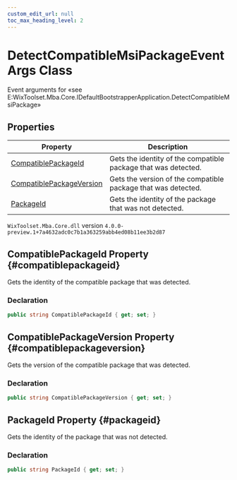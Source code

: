 ```yaml
---
custom_edit_url: null
toc_max_heading_level: 2
---
```

# DetectCompatibleMsiPackageEventArgs Class
Event arguments for «see E:WixToolset.Mba.Core.IDefaultBootstrapperApplication.DetectCompatibleMsiPackage» 
## Properties
| Property | Description |
| ------ | ----------- |
| [CompatiblePackageId](#compatiblepackageid) | Gets the identity of the compatible package that was detected. |
| [CompatiblePackageVersion](#compatiblepackageversion) | Gets the version of the compatible package that was detected. |
| [PackageId](#packageid) | Gets the identity of the package that was not detected. |
`WixToolset.Mba.Core.dll` version `4.0.0-preview.1+7a4632adc0c7b1a363259abb4ed08b11ee3b2d87`
## CompatiblePackageId Property {#compatiblepackageid}
Gets the identity of the compatible package that was detected.
### Declaration
```cs
public string CompatiblePackageId { get; set; } 
```
## CompatiblePackageVersion Property {#compatiblepackageversion}
Gets the version of the compatible package that was detected.
### Declaration
```cs
public string CompatiblePackageVersion { get; set; } 
```
## PackageId Property {#packageid}
Gets the identity of the package that was not detected.
### Declaration
```cs
public string PackageId { get; set; } 
```
